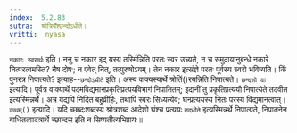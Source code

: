 ```yaml
---
index:  5.2.83
sutra:  श्रोत्रियँश्छन्दोऽधीते।
vritti:  nyasa
---
```


`नकारः स्वरार्थः` इति। ननु च नकार इद् यस्य तर्स्मिन्निति परतः स्वर उच्यते, न च समुदायानुबन्धे नकारे नित्परत्वमस्ति? नैष दोषः; न एवेत् नित्, तत्पुरुषोऽयम्। तेन नकार इत्संज्ञे परतः पूर्वस्य स्वरो भविष्यति। किं पुनरत्र निपात्यते? इत्याह--`छन्दोऽधीते` इति। अस्य वाक्यस्यार्थे श्रोतिं()रयन्निति निपात्यते। `छन्दसो वा` इत्यादि। पूर्वत्र वाक्यार्थे पदमविद्यमानप्रकृतिप्रत्ययविभागं निपातितम्; इदानीं तु प्रकृतिप्रत्ययौ निपात्येते तदवीत इत्यस्मिन्नर्थे। अत्र यद्यपि निदित बहुव्रीहिः, तथापि स्वरः सिध्यत्येव; घन्प्रत्ययस्य नितः परस्य विद्यमानत्वात्।
`कथम्()` इत्यादि। यदि च्छब्दःशब्दस्य श्रोत्रशब्द आदेशो घंश्च प्रत्ययः `तदधीते` इत्यस्मिन्नर्थे निपात्यते, निपातनेन बाधितत्वादत्रार्थे च्छान्दस इति न सिष्यतीत्यभिप्रायः॥
